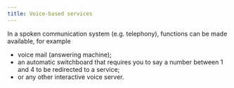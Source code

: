 ```yaml
---
title: Voice-based services
---
```


In a spoken communication system (e.g. telephony), functions can be made available, for example

- voice mail (answering machine);
- an automatic switchboard that requires you to say a number between 1 and 4 to be redirected to a service;
- or any other interactive voice server.
